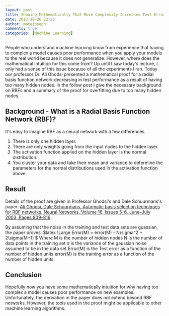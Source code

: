 ```yaml
---
layout: post
title: Showing Mathematically That More Complexity Increases Test Error
date: 2013-10-26 22:25
author: matejoseph
comments: true
categories: [Machine Learning]
---
```

People who understand machine learning know from experience that having to complex a model causes poor performance when you apply your models to the real world because it does not generalize. However, where does the mathematical intuition for this come from? Up until I saw today's lecture, I only had a sense of this issue because of all the experiments I ran. Today our professor Dr. Ali Ghodsi presented a mathematical proof for a radial basis function network decreasing in test performance as a result of having too many hidden nodes. In the follow post I give the necessary background on RBFs and a summary of the proof for overfitting due to too many hidden nodes.
<h2>Background - What is a Radial Basis Function Network (RBF)?</h2>
It's easy to imagine RBF as a neural network with a few differences.
<ol>
	<li>There is only one hidden layer.</li>
	<li>There are only weights going from the input nodes to the hidden layer.</li>
	<li>The activation function applied on the hidden layer is the normal distribution.</li>
	<li>You cluster your data and take their mean and variance to determine the parameters for the normal distributions used in the activation function above.</li>
</ol>
<h2>Result</h2>
Details of the proof are given in Professor Ghodsi's and Dale Schuurmans's paper: <a title="Automatic Basis Selection Techniques for RBF Networks" href="http://www.math.uwaterloo.ca/~aghodsib/papers/journalofnn.pdf" target="_blank">Ali Ghodsi, Dale Schuurmans, Automatic basis selection techniques for RBF networks, Neural Networks, Volume 16, Issues 5–6, June–July 2003, Pages 809–816</a>.

By assuming that the noise in the training and test data sets are guassian, the paper proves:
$latex \Large Error(M) = error(M) - N\sigma^2 + 2\sigma(M+1) $
Where
M is the number of hidden nodes
N is the number of data points in the training set
σ is the variance of the gaussian noise assumed to be in the data set
Error(M) is the Test error as a function of the number of hidden units
error(M) is the training error as a function of the number of hidden units
<h2>Conclusion</h2>
Hopefully now you have some mathematically intuition for why having too complex a model causes poor performance on new examples. Unfortunately, the derivation in the paper does not extend beyond RBF networks. However, the tools used in the proof might be applicable to other machine learning algorithms.

